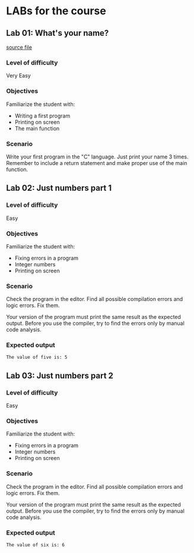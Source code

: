 # LABs for the course

## Lab 01: What's your name?

[source file](src/labs/l01_whats_your_name.c)

### Level of difficulty

Very Easy

### Objectives

Familiarize the student with:

- Writing a first program
- Printing on screen
- The main function

### Scenario

Write your first program in the "C" language. Just print your name 3 times. Remember to
include a return statement and make proper use of the main function.

## Lab 02: Just numbers part 1

### Level of difficulty

Easy

### Objectives

Familiarize the student with:

- Fixing errors in a program
- Integer numbers
- Printing on screen

### Scenario

Check the program in the editor. Find all possible compilation errors and logic errors.
Fix them.

Your version of the program must print the same result as the expected output. Before
you use the compiler, try to find the errors only by manual code analysis.

### Expected output

```text
The value of five is: 5
```

## Lab 03: Just numbers part 2

### Level of difficulty

Easy

### Objectives

Familiarize the student with:

- Fixing errors in a program
- Integer numbers
- Printing on screen

### Scenario

Check the program in the editor. Find all possible compilation errors and logic errors.
Fix them.

Your version of the program must print the same result as the expected output. Before
you use the compiler, try to find the errors only by manual code analysis.

### Expected output

```text
The value of six is: 6
```
